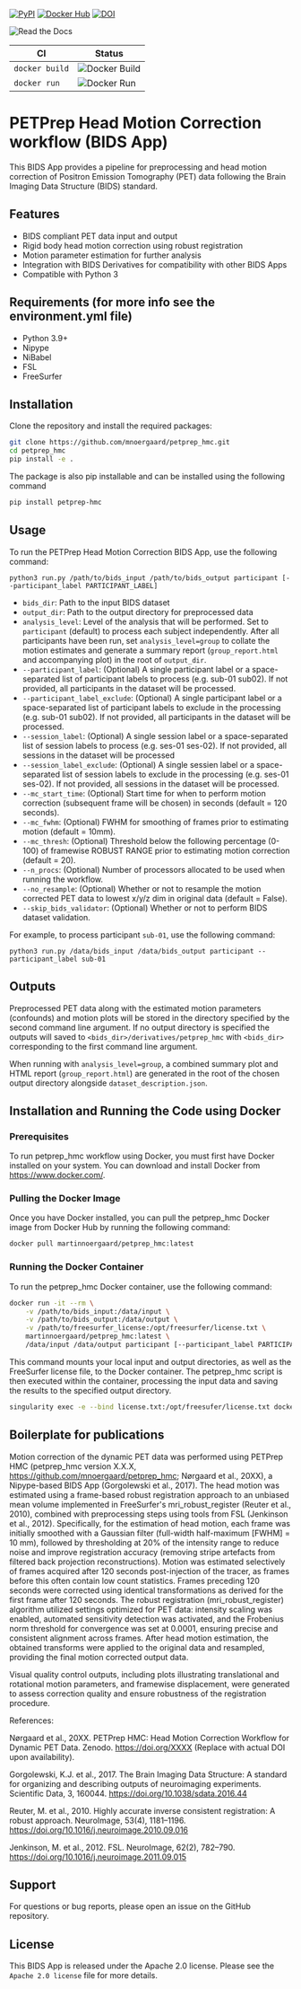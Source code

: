 [![PyPI](https://img.shields.io/pypi/v/petprep-hmc)](https://pypi.org/project/petprep-hmc/0.0.10/) [![Docker Hub](https://img.shields.io/docker/automated/martinnoergaard/petprep_hmc)](https://hub.docker.com/r/martinnoergaard/petprep_hmc) [![DOI](https://zenodo.org/badge/DOI/10.5281/zenodo.15260486.svg)](https://doi.org/10.5281/zenodo.15260486)

![Read the Docs](https://readthedocs.org/projects/petprep_hmc/badge/?version=latest)

| CI  | Status |
|---------| ------ |
| `docker build` | ![Docker Build](https://codebuild.us-east-1.amazonaws.com/badges?uuid=eyJlbmNyeXB0ZWREYXRhIjoiSlFmZFpmNVZRbXFXc1ZLMXZVRnpnVVdvVVZucEZ5cS9ib0JyOGhLNTJsRWtROU12Y0hUUUlRaXBwd0ZDbTR2MGJzeGZFYmJNdlRqdndMRVRQWFZzQ2M4PSIsIml2UGFyYW1ldGVyU3BlYyI6IkVzMzhLTlFBelNrMXl6Tm4iLCJtYXRlcmlhbFNldFNlcmlhbCI6MX0%3D&branch=main) |
| `docker run` | ![Docker Run](https://codebuild.us-east-1.amazonaws.com/badges?uuid=eyJlbmNyeXB0ZWREYXRhIjoiOEYxenJydy8wQWJrUDFQU3dZWGlkRjhMbW16OHl0RWs4VlF6R0NtR0FLZGZHQkw3emEzRGxzMkg4SkJ2T2lZKzQ0Zk9PblZUeFIvSmNZWHlLTEtVU29zPSIsIml2UGFyYW1ldGVyU3BlYyI6IjgwSzVpTDY0NmltcGd3MU8iLCJtYXRlcmlhbFNldFNlcmlhbCI6MX0%3D&branch=main) |

# PETPrep Head Motion Correction workflow (BIDS App)
This BIDS App provides a pipeline for preprocessing and head motion correction of Positron Emission Tomography (PET) data following the Brain Imaging Data Structure (BIDS) standard.

## Features

- BIDS compliant PET data input and output
- Rigid body head motion correction using robust registration
- Motion parameter estimation for further analysis
- Integration with BIDS Derivatives for compatibility with other BIDS Apps
- Compatible with Python 3

## Requirements (for more info see the environment.yml file)

- Python 3.9+
- Nipype
- NiBabel
- FSL
- FreeSurfer

## Installation

Clone the repository and install the required packages:

```bash
git clone https://github.com/mnoergaard/petprep_hmc.git
cd petprep_hmc
pip install -e .
```

The package is also pip installable and can be installed using the following command

```bash
pip install petprep-hmc
```

## Usage

To run the PETPrep Head Motion Correction BIDS App, use the following command:

`python3 run.py /path/to/bids_input /path/to/bids_output participant [--participant_label PARTICIPANT_LABEL]`

- `bids_dir`: Path to the input BIDS dataset
- `output_dir`: Path to the output directory for preprocessed data
- `analysis_level`: Level of the analysis that will be performed. Set to `participant` (default) to process each subject independently. After all participants have been run, set `analysis_level=group` to collate the motion estimates and generate a summary report (`group_report.html` and accompanying plot) in the root of `output_dir`.
- `--participant_label`: (Optional) A single participant label or a space-separated list of participant labels to process (e.g. sub-01 sub02). If not provided, all participants in the dataset will be processed.
- `--participant_label_exclude`: (Optional) A single participant label or a space-separated list of participant labels to exclude in the processing (e.g. sub-01 sub02). If not provided, all participants in the dataset will be processed.
- `--session_label`: (Optional) A single session label or a space-separated list of session labels to process (e.g. ses-01 ses-02). If not provided, all sessions in the dataset will 
be processed
- `--session_label_exclude`: (Optional) A single sessien label or a space-separated list of session labels to exclude in the processing (e.g. ses-01 ses-02). If not provided, all sessions in the dataset will be processed.
- `--mc_start_time`: (Optional) Start time for when to perform motion correction (subsequent frame will be chosen) in seconds (default = 120 seconds).
- `--mc_fwhm`: (Optional) FWHM for smoothing of frames prior to estimating motion (default = 10mm).
- `--mc_thresh`: (Optional) Threshold below the following percentage (0-100) of framewise ROBUST RANGE prior to estimating motion correction (default = 20).
- `--n_procs`: (Optional) Number of processors allocated to be used when running the workflow.
- `--no_resample`: (Optional) Whether or not to resample the motion corrected PET data to lowest x/y/z dim in original data (default = False). 
- `--skip_bids_validator`: (Optional) Whether or not to perform BIDS dataset validation.

For example, to process participant `sub-01`, use the following command:

`python3 run.py /data/bids_input /data/bids_output participant --participant_label sub-01`

## Outputs

Preprocessed PET data along with the estimated motion parameters (confounds) and motion plots will be stored in the directory specified by the second command line argument. If no output directory is specified the outputs will saved to `<bids_dir>/derivatives/petprep_hmc` with `<bids_dir>` corresponding to the first command line argument.

When running with `analysis_level=group`, a combined summary plot and HTML report (`group_report.html`) are generated in the root of the chosen output directory alongside `dataset_description.json`.

## Installation and Running the Code using Docker

### Prerequisites
To run petprep_hmc workflow using Docker, you must first have Docker installed on your system. You can download and install Docker from https://www.docker.com/.

### Pulling the Docker Image
Once you have Docker installed, you can pull the petprep_hmc Docker image from Docker Hub by running the following command:

```bash
docker pull martinnoergaard/petprep_hmc:latest
```

### Running the Docker Container
To run the petprep_hmc Docker container, use the following command:

```bash
docker run -it --rm \
    -v /path/to/bids_input:/data/input \
    -v /path/to/bids_output:/data/output \
    -v /path/to/freesurfer_license:/opt/freesurfer/license.txt \
    martinnoergaard/petprep_hmc:latest \
    /data/input /data/output participant [--participant_label PARTICIPANT_LABEL]
```

This command mounts your local input and output directories, as well as the FreeSurfer license file, to the Docker container. The petprep_hmc script is then executed within the container, processing the input data and saving the results to the specified output directory.

```bash
singularity exec -e --bind license.txt:/opt/freesufer/license.txt docker://martinnoergaard/petprep_hmc:latest python3 /opt/petprep_hmc/run.py
```

## Boilerplate for publications
Motion correction of the dynamic PET data was performed using PETPrep HMC (petprep_hmc version X.X.X, https://github.com/mnoergaard/petprep_hmc; Nørgaard et al., 20XX), a Nipype-based BIDS App (Gorgolewski et al., 2017).
The head motion was estimated using a frame-based robust registration approach to an unbiased mean volume implemented in FreeSurfer's mri_robust_register (Reuter et al., 2010), combined with preprocessing steps using tools from FSL (Jenkinson et al., 2012). Specifically, for the estimation of head motion, each frame was initially smoothed with a Gaussian filter (full-width half-maximum [FWHM] = 10 mm), followed by thresholding at 20% of the intensity range to reduce noise and improve registration accuracy (removing stripe artefacts from filtered back projection reconstructions). Motion was estimated selectively of frames acquired after 120 seconds post-injection of the tracer, as frames before this often contain low count statistics. Frames preceding 120 seconds were corrected using identical transformations as derived for the first frame after 120 seconds. The robust registration (mri_robust_register) algorithm utilized settings optimized for PET data: intensity scaling was enabled, automated sensitivity detection was activated, and the Frobenius norm threshold for convergence was set at 0.0001, ensuring precise and consistent alignment across frames. After head motion estimation, the obtained transforms were applied to the original data and resampled, providing the final motion corrected output data.

Visual quality control outputs, including plots illustrating translational and rotational motion parameters, and framewise displacement, were generated to assess correction quality and ensure robustness of the registration procedure.

References:

Nørgaard et al., 20XX. PETPrep HMC: Head Motion Correction Workflow for Dynamic PET Data. Zenodo. https://doi.org/XXXX (Replace with actual DOI upon availability).

Gorgolewski, K.J. et al., 2017. The Brain Imaging Data Structure: A standard for organizing and describing outputs of neuroimaging experiments. Scientific Data, 3, 160044. https://doi.org/10.1038/sdata.2016.44

Reuter, M. et al., 2010. Highly accurate inverse consistent registration: A robust approach. NeuroImage, 53(4), 1181–1196. https://doi.org/10.1016/j.neuroimage.2010.09.016

Jenkinson, M. et al., 2012. FSL. NeuroImage, 62(2), 782–790. https://doi.org/10.1016/j.neuroimage.2011.09.015

## Support

For questions or bug reports, please open an issue on the GitHub repository.

## License

This BIDS App is released under the Apache 2.0 license. Please see the `Apache 2.0 license` file for more details.
